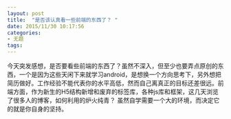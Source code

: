```yaml
---
layout: post
title:  "是否该认真看一些前端的东西了？ "
date: 2015/11/30 10:17:56 
categories:
- 无题
tags:
---
```


今天突发感想，是否要看些前端的东西了？虽然不深入，但至少也要弄点原创的东西，一个是因为这些天闲下来就学习android，是想换一个方向思考下，另外想把简历做好。工作经验不能代表你的水平高低，然而自己离真正的目标还差很远。前端方面，作为新生的H5结构新增和废弃的标签库，各种js库和框架，这几天浏览了很多人的博客，如何利用的炉火纯青？ 虽然自学需要一个大的环境，而决定它的就是你自身的坚持。

